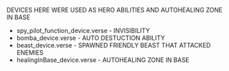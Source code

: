 DEVICES HERE WERE USED AS HERO ABILITIES AND AUTOHEALING ZONE IN BASE

- spy_pilot_function_device.verse - INVISIBILITY
- bomba_device.verse - AUTO DESTUCTION ABILITY
- beast_device.verse - SPAWNED FRIENDLY BEAST THAT ATTACKED ENEMIES
- healingInBase_device.verse - AUTOHEALING ZONE IN BASE
